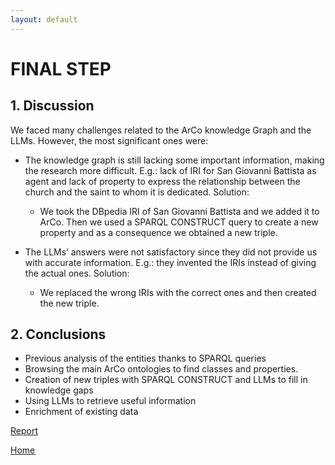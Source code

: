 ```yaml
---
layout: default
---
```


# FINAL STEP

## 1. Discussion

We faced many challenges related to the ArCo knowledge Graph and the LLMs. However, the most significant ones were:
* The knowledge graph is still lacking some important information, making the research more difficult. E.g.: lack of IRI for San Giovanni Battista as agent and lack of property to express the relationship between the church and the saint to whom it is dedicated. Solution:
  * We took the DBpedia IRI of San Giovanni Battista and we added it to ArCo. Then we used a SPARQL CONSTRUCT query to create a new property and as a consequence we obtained a new triple.

* The LLMs’ answers were not satisfactory since they did not provide us with accurate information. E.g.: they invented the IRIs instead of giving the actual ones. Solution:
  * We replaced the wrong IRIs with the correct ones and then created the new triple.

## 2. Conclusions 

* Previous analysis of the entities thanks to SPARQL queries
* Browsing the main ArCo ontologies to find classes and properties.
* Creation of new triples with SPARQL CONSTRUCT and LLMs to fill in knowledge gaps
* Using LLMs to retrieve useful information
* Enrichment of existing data

[Report](./report.md)

[Home](./)
